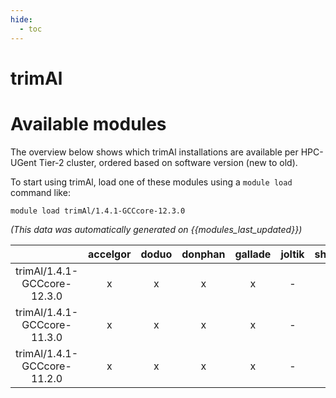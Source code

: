 ```yaml
---
hide:
  - toc
---
```


trimAl
======

# Available modules


The overview below shows which trimAl installations are available per HPC-UGent Tier-2 cluster, ordered based on software version (new to old).

To start using trimAl, load one of these modules using a `module load` command like:

```shell
module load trimAl/1.4.1-GCCcore-12.3.0
```

*(This data was automatically generated on {{modules_last_updated}})*  

| |accelgor|doduo|donphan|gallade|joltik|shinx|skitty|
| :---: | :---: | :---: | :---: | :---: | :---: | :---: | :---: |
|trimAl/1.4.1-GCCcore-12.3.0|x|x|x|x|-|-|x|
|trimAl/1.4.1-GCCcore-11.3.0|x|x|x|x|-|-|-|
|trimAl/1.4.1-GCCcore-11.2.0|x|x|x|x|-|-|-|
